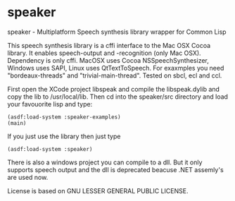 # speaker
speaker - Multiplatform Speech synthesis library wrapper for Common Lisp

This speech synthesis library is a cffi interface to the Mac OSX Cocoa library. It enables speech-output and -recognition (only Mac OSX). 
Dependency is only cffi. MacOSX uses Cocoa NSSpeechSynthesizer, Windows uses SAPI, Linux uses QtTextToSpeech. For exaxmples you need "bordeaux-threads" and "trivial-main-thread". Tested on sbcl, ecl and ccl.

First open the XCode project libspeak and compile the libspeak.dylib and copy the lib to /usr/local/lib.
Then cd into the speaker/src directory and load your favouorite lisp and type:

    (asdf:load-system :speaker-examples)
    (main)

If you just use the library then just type

    (asdf:load-system :speaker)
    
There is also a windows project you can compile to a dll.
But it only supports speech output and the dll is deprecated beacuse .NET assemly's are used now.    
    
License is based on GNU LESSER GENERAL PUBLIC LICENSE.

